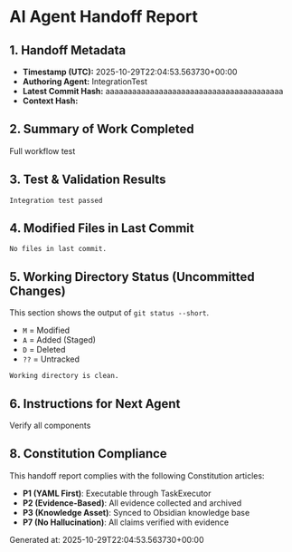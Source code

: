 # AI Agent Handoff Report

## 1. Handoff Metadata
- **Timestamp (UTC):** 2025-10-29T22:04:53.563730+00:00
- **Authoring Agent:** IntegrationTest
- **Latest Commit Hash:** aaaaaaaaaaaaaaaaaaaaaaaaaaaaaaaaaaaaaaaa
- **Context Hash:** 

## 2. Summary of Work Completed
Full workflow test

## 3. Test & Validation Results
```
Integration test passed
```

## 4. Modified Files in Last Commit
```
No files in last commit. 
```

## 5. Working Directory Status (Uncommitted Changes)
This section shows the output of `git status --short`. 
- `M` = Modified
- `A` = Added (Staged)
- `D` = Deleted
- `??` = Untracked

```
Working directory is clean.
```

## 6. Instructions for Next Agent
Verify all components

## 8. Constitution Compliance

This handoff report complies with the following Constitution articles:
- **P1 (YAML First)**: Executable through TaskExecutor
- **P2 (Evidence-Based)**: All evidence collected and archived
- **P3 (Knowledge Asset)**: Synced to Obsidian knowledge base
- **P7 (No Hallucination)**: All claims verified with evidence

Generated at: 2025-10-29T22:04:53.563730+00:00
